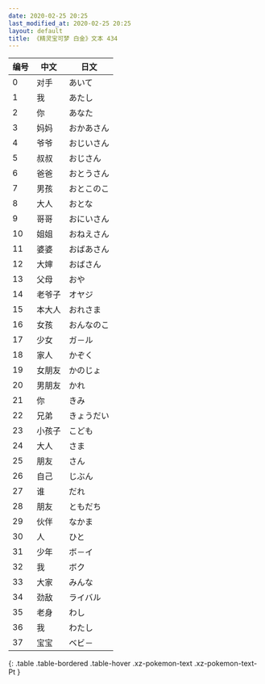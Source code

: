 ```yaml
---
date: 2020-02-25 20:25
last_modified_at: 2020-02-25 20:25
layout: default
title: 《精灵宝可梦 白金》文本 434
---
```

| 编号 | 中文 | 日文 |
| ---- | ---- | ---- |
| 0 | 对手 | あいて |
| 1 | 我 | あたし |
| 2 | 你 | あなた |
| 3 | 妈妈 | おかあさん |
| 4 | 爷爷 | おじいさん |
| 5 | 叔叔 | おじさん |
| 6 | 爸爸 | おとうさん |
| 7 | 男孩 | おとこのこ |
| 8 | 大人 | おとな |
| 9 | 哥哥 | おにいさん |
| 10 | 姐姐 | おねえさん |
| 11 | 婆婆 | おばあさん |
| 12 | 大婶 | おばさん |
| 13 | 父母 | おや |
| 14 | 老爷子 | オヤジ |
| 15 | 本大人 | おれさま |
| 16 | 女孩 | おんなのこ |
| 17 | 少女 | ガ－ル |
| 18 | 家人 | かぞく |
| 19 | 女朋友 | かのじょ |
| 20 | 男朋友 | かれ |
| 21 | 你 | きみ |
| 22 | 兄弟 | きょうだい |
| 23 | 小孩子 | こども |
| 24 | 大人 | さま |
| 25 | 朋友 | さん |
| 26 | 自己 | じぶん |
| 27 | 谁 | だれ |
| 28 | 朋友 | ともだち |
| 29 | 伙伴 | なかま |
| 30 | 人 | ひと |
| 31 | 少年 | ボ－イ |
| 32 | 我 | ボク |
| 33 | 大家 | みんな |
| 34 | 劲敌 | ライバル |
| 35 | 老身 | わし |
| 36 | 我 | わたし |
| 37 | 宝宝 | ベビ－ |
{: .table .table-bordered .table-hover .xz-pokemon-text .xz-pokemon-text-Pt }